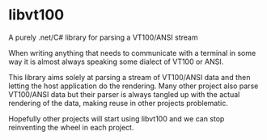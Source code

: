 # libvt100
A purely .net/C# library for parsing a VT100/ANSI stream

When writing anything that needs to communicate with a terminal in some way it is almost always speaking some dialect of VT100 or ANSI.

This library aims solely at parsing a stream of VT100/ANSI data and then letting the host application do the rendering. Many other project also parse VT100/ANSI data but their parser is always tangled up with the actual rendering of the data, making reuse in other projects problematic.

Hopefully other projects will start using libvt100 and we can stop reinventing the wheel in each project. 
